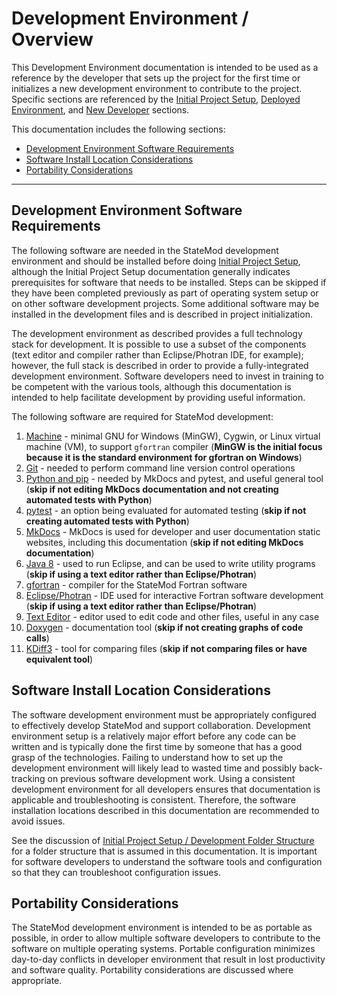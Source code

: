 # Development Environment / Overview #

This Development Environment documentation is intended to be used as a reference by the developer that
sets up the project for the first time or initializes a new development environment to contribute to the project.
Specific sections are referenced by the [Initial Project Setup](../project-init/overview/),
[Deployed Environment](../deployed-env/overview/), and
[New Developer](../dev-new/overview/) sections.

This documentation includes the following sections:

* [Development Environment Software Requirements](#development-environment-software-requirements)
* [Software Install Location Considerations](#software-install-location-considerations)
* [Portability Considerations](#portability-considerations)

-----

## Development Environment Software Requirements ##

The following software are needed in the StateMod development environment and should be installed before doing [Initial Project Setup](../project-init/overview/),
although the Initial Project Setup documentation generally indicates prerequisites for software that needs to be installed.
Steps can be skipped if they have been completed previously as part of operating system setup or on other software development projects.
Some additional software may be installed in the development files and is described in project initialization.

The development environment as described provides a full technology stack for development.
It is possible to use a subset of the components (text editor and compiler rather than Eclipse/Photran IDE, for example);
however, the full stack is described in order to provide a fully-integrated development environment.
Software developers need to invest in training to be competent with the various tools,
although this documentation is intended to help facilitate development by providing useful information.

The following software are required for StateMod development:

1. [Machine](machine) - minimal GNU for Windows (MinGW), Cygwin, or Linux virtual machine (VM), to support `gfortran` compiler
(**MinGW is the initial focus because it is the standard environment for gfortran on Windows**)
2. [Git](git) - needed to perform command line version control operations
3. [Python and pip](python) - needed by MkDocs and pytest, and useful general tool (**skip if not editing MkDocs documentation and not creating automated tests with Python**)
4. [pytest](pytest) - an option being evaluated for automated testing (**skip if not creating automated tests with Python**)
5. [MkDocs](mkdocs) - MkDocs is used for developer and user documentation static websites, including this documentation (**skip if not editing MkDocs documentation**)
6. [Java 8](java8) - used to run Eclipse, and can be used to write utility programs (**skip if using a text editor rather than Eclipse/Photran**)
7. [gfortran](gfortran) - compiler for the StateMod Fortran software
8. [Eclipse/Photran](eclipse) - IDE used for interactive Fortran software development (**skip if using a text editor rather than Eclipse/Photran**)
9. [Text Editor](text-editor) - editor used to edit code and other files, useful in any case
10. [Doxygen](doxygen) - documentation tool (**skip if not creating graphs of code calls**)
11. [KDiff3](kdiff3) - tool for comparing files (**skip if not comparing files or have equivalent tool**)

## Software Install Location Considerations ##

The software development environment must be appropriately configured to effectively develop StateMod and support collaboration.
Development environment setup is a relatively major effort before any code can be written
and is typically done the first time by someone that has a good grasp of the technologies.
Failing to understand how to set up the development environment will likely lead to wasted time
and possibly back-tracking on previous software development work.
Using a consistent development environment for all developers ensures that documentation is applicable and troubleshooting is consistent.
Therefore, the software installation locations described in this documentation are recommended to avoid issues.

See the discussion of [Initial Project Setup / Development Folder Structure](../project-init/overview#development-folder-structure)
for a folder structure that is assumed in this documentation.
It is important for software developers to understand the software tools and configuration so that they can troubleshoot configuration issues.

## Portability Considerations ##

The StateMod development environment is intended to be as portable as possible,
in order to allow multiple software developers to contribute to the software on multiple operating systems.
Portable configuration minimizes day-to-day conflicts in developer environment that result in lost productivity and software quality.
Portability considerations are discussed where appropriate.

